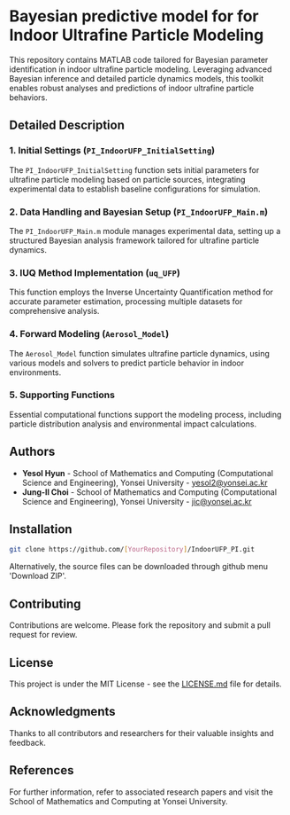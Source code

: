 # Bayesian predictive model for for Indoor Ultrafine Particle Modeling

This repository contains MATLAB code tailored for Bayesian parameter identification in indoor ultrafine particle modeling. Leveraging advanced Bayesian inference and detailed particle dynamics models, this toolkit enables robust analyses and predictions of indoor ultrafine particle behaviors.

## Detailed Description

### 1. Initial Settings (`PI_IndoorUFP_InitialSetting`)
The `PI_IndoorUFP_InitialSetting` function sets initial parameters for ultrafine particle modeling based on particle sources, integrating experimental data to establish baseline configurations for simulation.

### 2. Data Handling and Bayesian Setup (`PI_IndoorUFP_Main.m`)
The `PI_IndoorUFP_Main.m` module manages experimental data, setting up a structured Bayesian analysis framework tailored for ultrafine particle dynamics.

### 3. IUQ Method Implementation (`uq_UFP`)
This function employs the Inverse Uncertainty Quantification method for accurate parameter estimation, processing multiple datasets for comprehensive analysis.

### 4. Forward Modeling (`Aerosol_Model`)
The `Aerosol_Model` function simulates ultrafine particle dynamics, using various models and solvers to predict particle behavior in indoor environments.

### 5. Supporting Functions
Essential computational functions support the modeling process, including particle distribution analysis and environmental impact calculations.

## Authors

- **Yesol Hyun** - School of Mathematics and Computing (Computational Science and Engineering), Yonsei University - yesol2@yonsei.ac.kr
- **Jung-Il Choi** - School of Mathematics and Computing (Computational Science and Engineering), Yonsei University - jic@yonsei.ac.kr

## Installation

```bash
git clone https://github.com/[YourRepository]/IndoorUFP_PI.git
```
Alternatively, the source files can be downloaded through github menu 'Download ZIP'.

## Contributing

Contributions are welcome. Please fork the repository and submit a pull request for review.

## License

This project is under the MIT License - see the [LICENSE.md](LICENSE.md) file for details.

## Acknowledgments

Thanks to all contributors and researchers for their valuable insights and feedback.

## References

For further information, refer to associated research papers and visit the School of Mathematics and Computing at Yonsei University.
